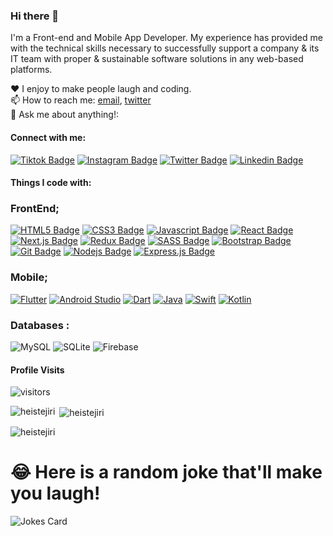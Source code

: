 ### Hi there 👋

I'm a Front-end and Mobile App Developer. My experience has provided me with the technical skills necessary to successfully support a company & its IT team with proper & sustainable software solutions in any web-based platforms.


♥️ I enjoy to make people laugh and coding. <br/>
📫 How to reach me: [email](dev.heistejiri@gmail.com), [twitter](https://www.twitter.com/heistejiri) <br/>
💬 Ask me about anything!: <br/>


#### Connect with me:

[![Tiktok Badge](https://img.shields.io/badge/Tiktok-000000?style=for-the-badge&logo=tiktok&logoColor=white)](https://tiktok.com/@heis.tejiri) [![Instagram Badge](https://img.shields.io/badge/Instagram-E4405F?style=for-the-badge&logo=instagram&logoColor=white)](https://instagram.com/heistejiri) [![Twitter Badge](https://img.shields.io/badge/Twitter-1877F2?style=for-the-badge&logo=twitter&logoColor=white)](https://www.twitter.com/heistejiri) [![Linkedin Badge](https://img.shields.io/badge/LinkedIn-0077B5?style=for-the-badge&logo=linkedin&logoColor=white)](https://www.linkedin.com/in/heistejiri/) 


#### Things I code with:

### FrontEnd;
[![HTML5 Badge](https://img.shields.io/badge/HTML5-E34F26?style=for-the-badge&logo=html5&logoColor=white)](#)  [![CSS3 Badge](https://img.shields.io/badge/CSS3-1572B6?style=for-the-badge&logo=css3&logoColor=white)](#) [![Javascript Badge](https://img.shields.io/badge/-Javascript-F0DB4F?style=for-the-badge&labelColor=black&logo=javascript&logoColor=F0DB4F)](#)  [![React Badge](https://img.shields.io/badge/-React-61DBFB?style=for-the-badge&labelColor=black&logo=react&logoColor=61DBFB)](#) [![Next.js Badge](https://img.shields.io/badge/next.js-000000?style=for-the-badge&logo=nextdotjs&logoColor=white)](#) [![Redux Badge](https://img.shields.io/badge/Redux-593D88?style=for-the-badge&logo=redux&logoColor=white)](#)  [![SASS Badge](https://img.shields.io/badge/Sass-CC6699?style=for-the-badge&logo=sass&logoColor=white)](#)  [![Bootstrap Badge](https://img.shields.io/badge/Bootstrap-563D7C?style=for-the-badge&logo=bootstrap&logoColor=white)](#)  [![Git Badge](https://img.shields.io/badge/Git-F05032?style=for-the-badge&logo=git&logoColor=white)](#) [![Nodejs Badge](https://img.shields.io/badge/-Nodejs-3C873A?style=for-the-badge&labelColor=black&logo=node.js&logoColor=3C873A)](#) [![Express.js Badge](https://img.shields.io/badge/Express.js-000000?style=for-the-badge&logo=express&logoColor=white)](#)

### Mobile;
[![Flutter](https://img.shields.io/badge/Flutter-%2302569B.svg?style=for-the-badge&logo=Flutter&logoColor=white)](#) [![Android Studio](https://img.shields.io/badge/Android%20Studio-3DDC84.svg?style=for-the-badge&logo=android-studio&logoColor=white)](#) [![Dart](https://img.shields.io/badge/dart-%230175C2.svg?style=for-the-badge&logo=dart&logoColor=white)](#) [![Java](https://img.shields.io/badge/java-%23ED8B00.svg?style=for-the-badge&logo=java&logoColor=white)](#) [![Swift](https://img.shields.io/badge/swift-F54A2A?style=for-the-badge&logo=swift&logoColor=white)](#) [![Kotlin](https://img.shields.io/badge/kotlin-%237F52FF.svg?style=for-the-badge&logo=kotlin&logoColor=white)](#)


<h3 align="left">Databases :</h3>
<div align="left">
  <img alt="MySQL" src="https://img.shields.io/badge/mysql-%2300f.svg?style=for-the-badge&logo=mysql&logoColor=white"/>
  <img alt="SQLite" src ="https://img.shields.io/badge/sqlite-%2307405e.svg?style=for-the-badge&logo=sqlite&logoColor=white"/>
  <img alt="Firebase" src ="https://img.shields.io/badge/Firebase-039BE5?style=for-the-badge&logo=Firebase&logoColor=white"/>
  
</div>


#### Profile Visits

![visitors](https://visitor-badge.glitch.me/badge?page_id=heistejiri.heistejiri)

<p><img align="left" src="https://github-readme-stats.vercel.app/api/top-langs/?username=heistejiri" alt="heistejiri" /></p>

<p>&nbsp;<img align="center" src="https://github-readme-stats.vercel.app/api?username=heistejiri&show_icons=true&locale=en" alt="heistejiri" /></p>

<p><img align="center" src="https://github-readme-streak-stats.herokuapp.com/?user=heistejiri&" alt="heistejiri" /></p>


# 😂 Here is a random joke that'll make you laugh!
![Jokes Card](https://readme-jokes.vercel.app/api)
